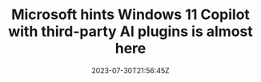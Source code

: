 ---
external: true
url: https://www.windowslatest.com/2023/07/31/microsoft-hints-windows-11-copilot-with-third-party-ai-plugins-is-almost-here/
title: Microsoft hints Windows 11 Copilot with third-party AI plugins is almost here
description: "Windows Copilot's plugins support is around the corner and Microsoft is seeking feedback from developers to help shape the future of 'third-party AI plugins' for the OS."
date: 2023-07-30T21:56:45Z
icon: https://www.google.com/s2/favicons?domain=windowslatest.com&sz=32
source: Windows Latest
---